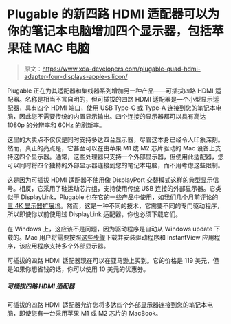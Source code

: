 # Plugable 的新四路 HDMI 适配器可以为你的笔记本电脑增加四个显示器，包括苹果硅 MAC 电脑

> 原文：<https://www.xda-developers.com/plugable-quad-hdmi-adapter-four-displays-apple-silicon/>

Plugable 正在为其适配器和集线器系列增加另一种产品——可插拔四路 HDMI 适配器。名称是相当不言自明的，但可插拔的四路 HDMI 适配器是一个小型显示适配器，具有四个 HDMI 端口，使用 USB Type-C 或 Type-A 连接到您的笔记本电脑，因此您不需要传统的内置显示输出。四个连接的显示器都可以具有高达 1080p 的分辨率和 60Hz 的刷新率。

这里的大卖点不仅仅是同时支持多达四台显示器，尽管这本身已经令人印象深刻。然而，真正的亮点是，它甚至可以在由苹果 M1 或 M2 芯片驱动的 Mac 设备上支持这四个显示器。通常，这些处理器只支持一个外部显示器，但使用此适配器，您可以同时将四个独特的外部显示器连接到您的笔记本电脑，而不用考虑这些限制。

这是因为可插拔 HDMI 适配器不使用像 DisplayPort 交替模式这样的典型显示信号。相反，它采用了硅运动芯片组，支持使用传统 USB 连接的外部显示器。它类似于 DisplayLink，Plugable 也在它的一些产品中使用，如我们几个月前评论的[三 4K 显示器扩展坞](https://www.xda-developers.com/plugable-usb-c-triple-4k-display-docking-station-review/)。然而，这是一种不同的技术，它需要不同的专门驱动程序，所以即使你以前使用过 DisplayLink 适配器，你也必须下载它们。

在 Windows 上，这应该不是问题，因为驱动程序是自动从 Windows update 下载的。Mac 用户将需要按照[这些步骤](https://kb.plugable.com/docking-stations-and-video/1237488-silicon-motion-instantview-installation-instructions-for-macos-10-15-and-later)下载并安装驱动程序和 InstantView 应用程序，该应用程序支持多个外部显示器。

可插拔的四路 HDMI 适配器现在可以在亚马逊上买到。它的价格是 119 美元，但是如果你想省钱的话，你可以使用 10 美元的优惠券。

##### 可插拔四路 HDMI 适配器

可插拔的四路 HDMI 适配器允许您将多达四个外部显示器连接到您的笔记本电脑，即使您有一台采用苹果 M1 或 M2 芯片的 MacBook。